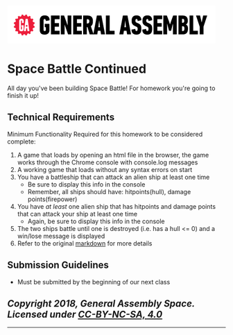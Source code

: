 [![General Assembly Logo](/ga_cog.png)](https://generalassemb.ly)

# Space Battle Continued

All day you've been building Space Battle! For homework you're going to finish it up!

## Technical Requirements

Minimum Functionality Required for this homework to be considered complete:

1. A game that loads by opening an html file in the browser, the game works through the Chrome console with console.log messages
1. A working game that loads without any syntax errors on start
1. You have a battleship that can attack an alien ship at least one time
   - Be sure to display this info in the console
   - Remember, all ships should have: hitpoints(hull), damage points(firepower)
1. You have _at least_ one alien ship that has hitpoints and damage points that can attack your ship at least one time
   - Again, be sure to display this info in the console
1. The two ships battle until one is destroyed (i.e. has a hull <= 0) and a win/lose message is displayed
1. Refer to the original [markdown](../instructor_notes/space_battle.md) for more details

## Submission Guidelines

- Must be submitted by the beginning of our next class

## _Copyright 2018, General Assembly Space. Licensed under [CC-BY-NC-SA, 4.0](https://creativecommons.org/licenses/by-nc-sa/4.0/)_

---

